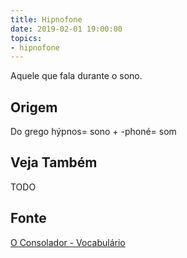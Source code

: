 ```yaml
---
title: Hipnofone
date: 2019-02-01 19:00:00
topics:
- hipnofone
---
```


Aquele que fala durante o sono.

## Origem
Do grego hýpnos= sono + -phoné= som

## Veja Também
TODO

## Fonte
[O Consolador - Vocabulário](http://www.oconsolador.com.br/linkfixo/vocabulario/principal.html)


